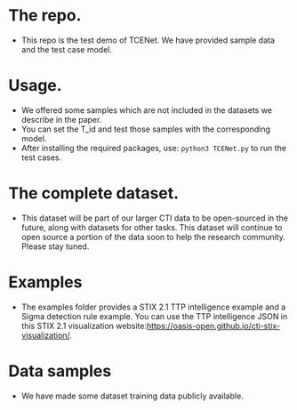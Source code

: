 # The repo.
* This repo is the test demo of TCENet. We have provided sample data and the test case model.

# Usage.
* We offered some samples which are not included in the datasets we describe in the paper.
* You can set the T_id and test those samples with the corresponding model.
* After installing the required packages, use: `python3 TCENet.py` to run the test cases. 

# The complete dataset.
* This dataset will be part of our larger CTI data to be open-sourced in the future, along with datasets for other tasks. This dataset will continue to open source a portion of the data soon to help the research community. Please stay tuned.

# Examples
* The examples folder provides a STIX 2.1 TTP intelligence example and a Sigma detection rule example. You can use the TTP intelligence JSON in this STIX 2.1 visualization website:https://oasis-open.github.io/cti-stix-visualization/.

# Data samples
* We have made some dataset training data publicly available. 
